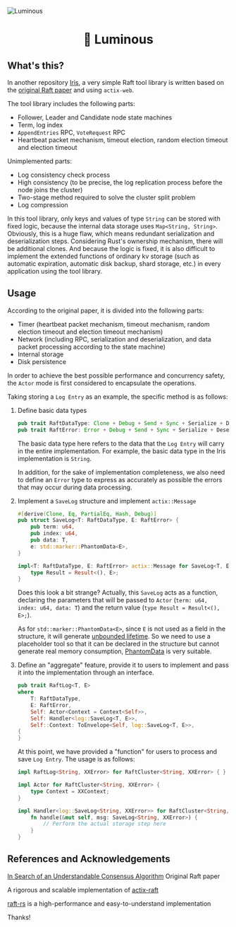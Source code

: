 ![Luminous](https://picture.hanbings.io/2024/10/15/d94d5f39b7fff8fd3ffd7aa1215b7422.png)

<h1 align="center">🌟 Luminous</h1>

## What's this?

In another repository [Iris](https://github.com/hanbings/icarus/tree/main/iris), a very simple Raft tool library is written based on the [original Raft paper](https://pdos.csail.mit.edu/6.824/papers/raft-extended.pdf) and using `actix-web`.

The tool library includes the following parts:

- Follower, Leader and Candidate node state machines
- Term, log index
- `AppendEntries` RPC, `VoteRequest` RPC
- Heartbeat packet mechanism, timeout election, random election timeout and election timeout

Unimplemented parts:

- Log consistency check process
- High consistency (to be precise, the log replication process before the node joins the cluster)
- Two-stage method required to solve the cluster split problem
- Log compression

In this tool library, only keys and values ​​of type `String` can be stored with fixed logic, because the internal data storage uses `Map<String, String>`. Obviously, this is a huge flaw, which means redundant serialization and deserialization steps. Considering Rust's ownership mechanism, there will be additional clones. And because the logic is fixed, it is also difficult to implement the extended functions of ordinary kv storage (such as automatic expiration, automatic disk backup, shard storage, etc.) in every application using the tool library.

## Usage

According to the original paper, it is divided into the following parts:

- Timer (heartbeat packet mechanism, timeout mechanism, random election timeout and election timeout mechanism)
- Network (including RPC, serialization and deserialization, and data packet processing according to the state machine)
- Internal storage
- Disk persistence

In order to achieve the best possible performance and concurrency safety, the `Actor` mode is first considered to encapsulate the operations.

Taking storing a `Log Entry` as an example, the specific method is as follows:

1. Define basic data types

   ```rust
   pub trait RaftDataType: Clone + Debug + Send + Sync + Serialize + DeserializeOwned + 'static {}
   pub trait RaftError: Error + Debug + Send + Sync + Serialize + DeserializeOwned + 'static {}
   ```

   The basic data type here refers to the data that the `Log Entry` will carry in the entire implementation. For example, the basic data type in the Iris implementation is `String`.

   In addition, for the sake of implementation completeness, we also need to define an `Error` type to express as accurately as possible the errors that may occur during data processing.

2. Implement a `SaveLog` structure and implement `actix::Message`

   ```rust
   #[derive(Clone, Eq, PartialEq, Hash, Debug)]
   pub struct SaveLog<T: RaftDataType, E: RaftError> {
       pub term: u64,
       pub index: u64,
       pub data: T,
       e: std::marker::PhantomData<E>,
   }
   
   impl<T: RaftDataType, E: RaftError> actix::Message for SaveLog<T, E> {
       type Result = Result<(), E>;
   }
   ```

   Does this look a bit strange? Actually, this `SaveLog` acts as a function, declaring the parameters that will be passed to `Actor` (`term: u64, index: u64, data: T`) and the return value (`type Result = Result<(), E>;`).

   As for `std::marker::PhantomData<E>`, since `E` is not used as a field in the structure, it will generate [unbounded lifetime](https://doc.rust-lang.org/nomicon/unbounded-lifetimes.html). So we need to use a placeholder tool so that it can be declared in the structure but cannot generate real memory consumption, [PhantomData](https://doc.rust-lang.org/nomicon/phantom-data.html) is very suitable.

3. Define an "aggregate" feature, provide it to users to implement and pass it into the implementation through an interface.

   ```rust
   pub trait RaftLog<T, E>
   where
       T: RaftDataType,
       E: RaftError,
       Self: Actor<Context = Context<Self>>,
       Self: Handler<log::SaveLog<T, E>>,
       Self::Context: ToEnvelope<Self, log::SaveLog<T, E>>,
   {
   }
   ```

   At this point, we have provided a "function" for users to process and save `Log Entry`. The usage is as follows:
   
   ```rust
   impl RaftLog<String, XXError> for RaftCluster<String, XXError> { }
   
   impl Actor for RaftCluster<String, XXError> {
       type Context = XXContext;
   }
   
   impl Handler<log::SaveLog<String, XXError>> for RaftCluster<String, XXError> {
       fn handle(&mut self, msg: SaveLog<String, XXError>) {
           // Perform the actual storage step here
       }
   }
   ```

## References and Acknowledgements

[In Search of an Understandable Consensus Algorithm](https://pdos.csail.mit.edu/6.824/papers/raft-extended.pdf) Original Raft paper

A rigorous and scalable implementation of [actix-raft](https://github.com/bjornmolin/actix-raft)

[raft-rs](https://github.com/tikv/raft-rs) is a high-performance and easy-to-understand implementation

Thanks!
